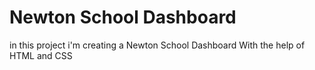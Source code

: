 # Newton School Dashboard

in this project i'm creating a Newton School Dashboard With the help of HTML and CSS
